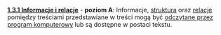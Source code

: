 [**1.3.1 Informacje i relacje**](https://wcag.lepszyweb.pl/#info-and-relationships) - **poziom A**: Informacje, <a href="#" data-toggle="tooltip" data-original-title="{{site.data.glossary.struktura}}">struktura</a> oraz <a href="#" data-toggle="tooltip" data-original-title="{{site.data.glossary.relacja}}">relacje</a> pomiędzy treściami przedstawiane w treści mogą być <a href="#" data-toggle="tooltip" data-original-title="{{site.data.glossary.okreslony_programowo}}">odczytane przez program komputerowy</a> lub są dostępne w postaci tekstu.
